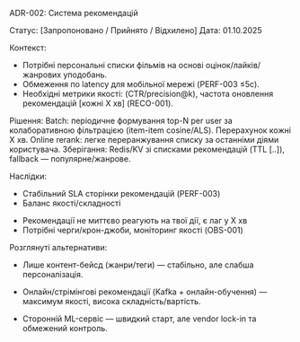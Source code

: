 ADR-002: Система рекомендацій

Статус: [Запропоновано / Прийнято / Відхилено]
Дата: 01.10.2025

Контекст:
* Потрібні персональні списки фільмів на основі оцінок/лайків/жанрових уподобань.
* Обмеження по latency для мобільної мережі (PERF-003 ≤5с).
* Необхідні метрики якості: (CTR/precision@k), частота оновлення рекомендацій [кожні X хв] (RECO-001).

Рішення: 
Batch: періодичне формування top-N per user за колаборативною фільтрацією (item-item cosine/ALS). Перерахунок кожні X хв.
Online rerank: легке переранжування списку за останніми діями користувача.
Зберігання: Redis/KV зі списками рекомендацій (TTL [..]), fallback — популярне/жанрове.

Наслідки:
+ Стабільний SLA сторінки рекомендацій (PERF-003)
+ Баланс якості/складності
- Рекомендації не миттєво реагують на твої дії, є лаг у X хв
- Потрібні черги/крон-джоби, моніторинг якості (OBS-001)

Розглянуті альтернативи:
* Лише контент-бейсд (жанри/теги) — стабільно, але слабша персоналізація.

* Онлайн/стрімінгові рекомендації (Kafka + онлайн-обучення) — максимум якості, висока складність/вартість.

* Сторонній ML-сервіс — швидкий старт, але vendor lock-in та обмежений контроль.
